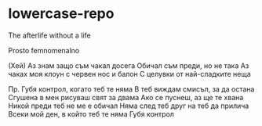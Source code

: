 lowercase-repo
==============

The afterlife without a life

Prosto femnomenalno

(Хей) Аз знам защо съм чакал досега
Обичал съм преди, но не така
Аз чаках моя клоун с червен нос и балон
С целувки от най-сладките неща

Пр. Губя контрол, когато теб те няма
В теб виждам смисъл, за да остана
Сгушена в мен рисуваш свят за двама
Ако се пуснеш, аз ще те хвана
Никой преди теб не ме е обичал
Няма след теб друг на теб да прилича
Всеки мой ден, в който теб те няма
Губя контрол
